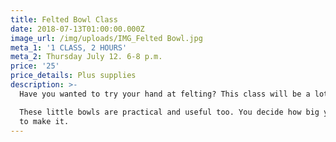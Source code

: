 ```yaml
---
title: Felted Bowl Class
date: 2018-07-13T01:00:00.000Z
image_url: /img/uploads/IMG_Felted Bowl.jpg
meta_1: '1 CLASS, 2 HOURS'
meta_2: Thursday July 12. 6-8 p.m.
price: '25'
price_details: Plus supplies
description: >-
  Have you wanted to try your hand at felting? This class will be a lot of fun. 

  These little bowls are practical and useful too. You decide how big you’d like
  to make it.
---
```






